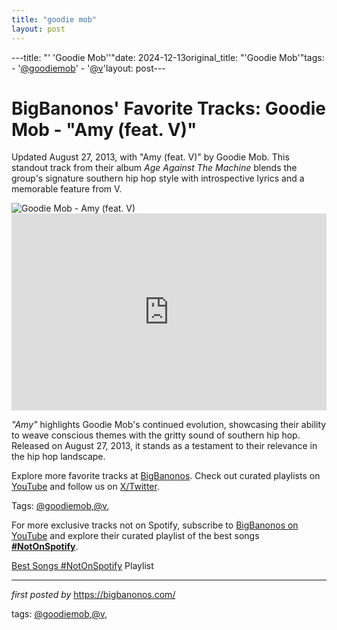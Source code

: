 ```yaml
---
title: "goodie mob"
layout: post
---
```

---title: "' 'Goodie Mob''"date: 2024-12-13original_title: "'Goodie Mob'"tags:  - '[@goodiemob](/tags/goodiemob/)'  - '[@v](/tags/v/)'layout: post---<!-- Post Title --><h1 >BigBanonos' Favorite Tracks: Goodie Mob - "Amy (feat. V)"</h1> <!-- Introductory Text --><p >Updated August 27, 2013, with "Amy (feat. V)" by Goodie Mob. This standout track from their album <em>Age Against The Machine</em> blends the group's signature southern hip hop style with introspective lyrics and a memorable feature from V.</p> <!-- Featured Image --><div > <img src="https://variety.com/wp-content/uploads/2020/10/Goodie-Mob-1.jpg?w=1000&h=562&crop=1" alt="Goodie Mob - Amy (feat. V)" /></div> <!-- YouTube Video Embed --><div > <iframe width="100%" height="315" src="https://www.youtube.com/embed/zD_23ntsVYU" title="GOODIE MOB - AMY (FEATURING V.)" frameborder="0" allow="accelerometer; autoplay; encrypted-media; gyroscope; picture-in-picture; web-share" referrerpolicy="strict-origin-when-cross-origin" allowfullscreen></iframe></div> <!-- Song Information --><div > <p><em>"Amy"</em> highlights Goodie Mob's continued evolution, showcasing their ability to weave conscious themes with the gritty sound of southern hip hop. Released on August 27, 2013, it stands as a testament to their relevance in the hip hop landscape.</p></div> <!-- Footer Links --><div > <p>Explore more favorite tracks at <a href="https://bigbanonos.com/" target="_blank">BigBanonos</a>. Check out curated playlists on <a href="https://www.youtube.com/[@BigBanonos](/tags/BigBanonos/)" target="_blank">YouTube</a> and follow us on <a href="https://x.com/bigbanonos" target="_blank">X/Twitter</a>.</p></div> <!-- Tags --><p >Tags: [@goodiemob](/tags/goodiemob/),[@v](/tags/v/),</p><!--Subscribe and Playlist Links--><div>    <p>For more exclusive tracks not on Spotify, subscribe to <a href="https://www.youtube.com/[@BigBanonos](/tags/BigBanonos/)" target="_blank">BigBanonos on YouTube</a> and explore their curated playlist of the best songs <strong>[#NotOnSpotify](/tags/NotOnSpotify/)</strong>.</p>    <p><a href="https://www.youtube.com/playlist?list=PLtuNtuTatqI0kFahUCbtbfenC_ET5O_tr" target="_blank">Best Songs [#NotOnSpotify](/tags/NotOnSpotify/) Playlist<br /></a></p></div><hr /><p><em>first posted by</em> <a href="https://bigbanonos.com/" rel="noopener" target="_new">https://bigbanonos.com/</a></p><p>tags: [@goodiemob](/tags/goodiemob/),[@v](/tags/v/),</p>